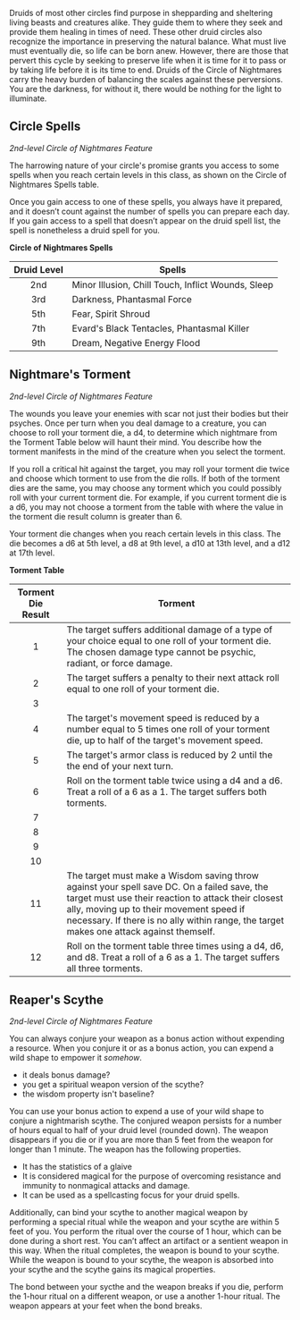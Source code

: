Druids of most other circles find purpose in shepparding and sheltering living beasts and creatures alike. They guide them to where they seek and provide them healing in times of need. These other druid circles also recognize the importance in preserving the natural balance. What must live must eventually die, so life can be born anew. However, there are those that pervert this cycle by seeking to preserve life when it is time for it to pass or by taking life before it is its time to end. Druids of the Circle of Nightmares carry the heavy burden of balancing the scales against these perversions. You are the darkness, for without it, there would be nothing for the light to illuminate.

## Circle Spells
*2nd-level Circle of Nightmares Feature*

The harrowing nature of your circle's promise grants you access to some spells when you reach certain levels in this class, as shown on the Circle of Nightmares Spells table.

Once you gain access to one of these spells, you always have it prepared, and it doesn’t count against the number of spells you can prepare each day. If you gain access to a spell that doesn’t appear on the druid spell list, the spell is nonetheless a druid spell for you.

**Circle of Nightmares Spells**

| Druid Level | Spells |
|:---:|---|
| 2nd | Minor Illusion, Chill Touch, Inflict Wounds, Sleep |
| 3rd | Darkness, Phantasmal Force |
| 5th | Fear, Spirit Shroud |
| 7th | Evard's Black Tentacles, Phantasmal Killer | 
| 9th | Dream, Negative Energy Flood |

## Nightmare's Torment
*2nd-level Circle of Nightmares Feature*

The wounds you leave your enemies with scar not just their bodies but their psyches. Once per turn when you deal damage to a creature, you can choose to roll your torment die, a d4, to determine which nightmare from the Torment Table below will haunt their mind. You describe how the torment manifests in the mind of the creature when you select the torment.

If you roll a critical hit against the target, you may roll your torment die twice and choose which torment to use from the die rolls. If both of the torment dies are the same, you may choose any torment which you could possibly roll with your current torment die. For example, if you current torment die is a d6, you may not choose a torment from the table with where the value in the torment die result column is greater than 6.

Your torment die changes when you reach certain levels in this class. The die becomes a d6 at 5th level, a d8 at 9th level, a d10 at 13th level, and a d12 at 17th level. 

**Torment Table**

| Torment Die Result | Torment |
|:---:|---|
| 1 | The target suffers additional damage of a type of your choice equal to one roll of your torment die. The chosen damage type cannot be psychic, radiant, or force damage. |
| 2 | The target suffers a penalty to their next attack roll equal to one roll of your torment die. |
| 3 |  |
| 4 | The target's movement speed is reduced by a number equal to 5 times one roll of your torment die, up to half of the target's movement speed. |
| 5 | The target's armor class is reduced by 2 until the the end of your next turn. |
| 6 | Roll on the torment table twice using a d4 and a d6. Treat a roll of a 6 as a 1. The target suffers both torments. |
| 7 |  |
| 8 |  |
| 9 |  |
| 10 |  |
| 11 | The target must make a Wisdom saving throw against your spell save DC. On a failed save, the target must use their reaction to attack their closest ally, moving up to their movement speed if necessary. If there is no ally within range, the target makes one attack against themself. |
| 12 | Roll on the torment table three times using a d4, d6, and d8. Treat a roll of a 6 as a 1. The target suffers all three torments. |

## Reaper's Scythe
*2nd-level Circle of Nightmares Feature*

You can always conjure your weapon as a bonus action without expending a resource. When you conjure it or as a bonus action, you can expend a wild shape to empower it *somehow*. 
* it deals bonus damage? 
* you get a spiritual weapon version of the scythe? 
* the wisdom property isn't baseline? 

You can use your bonus action to expend a use of your wild shape to conjure a nightmarish scythe. The conjured weapon persists for a number of hours equal to half of your druid level (rounded down). The weapon disappears if you die or if you are more than 5 feet from the weapon for longer than 1 minute. The weapon has the following properties.

* It has the statistics of a glaive
* It is considered magical for the purpose of overcoming resistance and immunity to nonmagical attacks and damage.
* It can be used as a spellcasting focus for your druid spells.

Additionally, can bind your scythe to another magical weapon by performing a special ritual while the weapon and your scythe are within 5 feet of you. You perform the ritual over the course of 1 hour, which can be done during a short rest. You can’t affect an artifact or a sentient weapon in this way. When the ritual completes, the weapon is bound to your scythe. While the weapon is bound to your scythe, the weapon is absorbed into your scythe and the scythe gains its magical properties. 

The bond between your sycthe and the weapon breaks if you die, perform the 1-hour ritual on a different weapon, or use a another 1-hour ritual. The weapon appears at your feet when the bond breaks.
